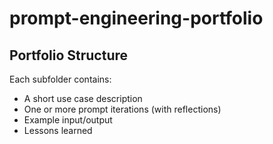 # prompt-engineering-portfolio
## Portfolio Structure

Each subfolder contains:
- A short use case description
- One or more prompt iterations (with reflections)
- Example input/output
- Lessons learned
